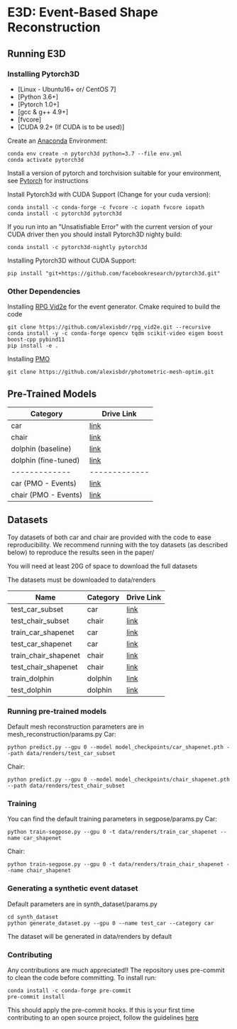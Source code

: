 # E3D: Event-Based Shape Reconstruction

## Running E3D

### Installing Pytorch3D
* [Linux - Ubuntu16+ or/ CentOS 7]
* [Python 3.6+]
* [Pytorch 1.0+]
* [gcc & g++ 4.9+]
* [fvcore]
* [CUDA 9.2+ (If CUDA is to be used)]

Create an [Anaconda](https://docs.anaconda.com/anaconda/install/) Environment:
```
conda env create -n pytorch3d python=3.7 --file env.yml
conda activate pytorch3d
```

Install a version of pytorch and torchvision suitable for your environment, see [Pytorch](https://pytorch.org/) for instructions

Install Pytorch3d with CUDA Support (Change for your cuda version):
```
conda install -c conda-forge -c fvcore -c iopath fvcore iopath
conda install -c pytorch3d pytorch3d
```
If you run into an "Unsatisfiable Error" with the current version of your CUDA driver then you should install Pytorch3D nighty build:
```
conda install -c pytorch3d-nightly pytorch3d
```

Installing Pytorch3D without CUDA Support:
```
pip install "git+https://github.com/facebookresearch/pytorch3d.git"
```

### Other Dependencies
Installing [RPG Vid2e](https://github.com/alexisbdr/rpg_vid2e) for the event generator. Cmake required to build the code
```
git clone https://github.com/alexisbdr/rpg_vid2e.git --recursive
conda install -y -c conda-forge opencv tqdm scikit-video eigen boost boost-cpp pybind11
pip install -e . 
```

Installing [PMO](https://github.com/alexisbdr/photometric-mesh-optim.git)
```
git clone https://github.com/alexisbdr/photometric-mesh-optim.git
```

## Pre-Trained Models

Category | Drive Link 
------------- | ------------- 
car  | [link](https://drive.google.com/file/d/1UOdLMux0nr4S7QzST1hjyJlgeASu8JR9/view?usp=sharing)
chair | [link](https://drive.google.com/file/d/1uQXTkqTj38UYaMY5Zk8IAZJvFTebjWsf/view?usp=sharing)
dolphin (baseline) | [link](https://drive.google.com/file/d/1zGdw7QoPtytwQDfbYirZaWC7Ctw69kFI/view?usp=sharing) 
dolphin (fine-tuned) | [link](https://drive.google.com/file/d/1VrA8_Dgdto-JxexaT6BwCTFw7NaR3oWT/view?usp=sharing)
------------- | ------------- 
car (PMO - Events) | [link](https://drive.google.com/file/d/1klYc0SkwBBGLUTJd64JjO3gJbxiPg1cp/view?usp=sharing)
chair (PMO - Events) | [link](https://drive.google.com/file/d/1o3Dst-QRZR15Ph6YuwVkotXZVXUu1_0r/view?usp=sharing)

## Datasets
Toy datasets of both car and chair are provided with the code to ease reproducibility. We recommend running with the toy datasets (as described below) to reproduce the results seen in the paper/

You will need at least 20G of space to download the full datasets

The datasets must be downloaded to data/renders

Name  | Category | Drive Link 
------------- | ------------- | -----------------
test_car_subset | car | [link](https://drive.google.com/file/d/1wf885mLpn5Ixk9t1xc3_uKW3qBgq5Jt9/view?usp=sharing)
test_chair_subset | chair | [link](https://drive.google.com/file/d/1KqJTxctb_tWnukxBUduo69XSOP5QuGOC/view?usp=sharing)
train_car_shapenet | car | [link](https://drive.google.com/file/d/1fMzvSkENq0lfqC5c6C3g34swufo3NtmV/view?usp=sharing)
test_car_shapenet | car | [link](https://drive.google.com/file/d/1fz0Hb9WYaOB5K7DOJw3Icoc2KR6Ys2SU/view?usp=sharing)
train_chair_shapenet | chair | [link](https://drive.google.com/file/d/1mpyYI99KmkRG72oFYB5xr_vPDOtle74i/view?usp=sharing)
test_chair_shapenet | chair | [link](https://drive.google.com/file/d/1rXqfLmqn8yo_txmL5Mft5FmwqxERnTEx/view?usp=sharing)
train_dolphin | dolphin | [link](https://drive.google.com/file/d/1PjR3j4CmmQhN84NohQXmT48MjWvFQSKW/view?usp=sharing)
test_dolphin | dolphin | [link](https://drive.google.com/file/d/1TzTdCihnUlnx1-cDL1CrW_0mAJXUXjTX/view?usp=sharing)

### Running pre-trained models
Default mesh reconstruction parameters are in mesh_reconstruction/params.py
Car:
```
python predict.py --gpu 0 --model model_checkpoints/car_shapenet.pth --path data/renders/test_car_subset
```
Chair:
```
python predict.py --gpu 0 --model model_checkpoints/chair_shapenet.pth --path data/renders/test_chair_subset
```

### Training
You can find the default training parameters in segpose/params.py
Car:
```
python train-segpose.py --gpu 0 -t data/renders/train_car_shapenet --name car_shapenet
```
Chair:
```
python train-segpose.py --gpu 0 -t data/renders/train_chair_shapenet --name chair_shapenet
```

### Generating a synthetic event dataset
Default parameters are in synth_dataset/params.py
```
cd synth_dataset
python generate_dataset.py --gpu 0 --name test_car --category car
```
The dataset will be generated in data/renders by default


### Contributing
Any contributions are much appreciated!!
The repository uses pre-commit to clean the code before committing. To install run:
```
conda install -c conda-forge pre-commit
pre-commit install
```
This should apply the pre-commit hooks. If this is your first time contributing to an open source project, follow the guidelines [here](https://github.com/firstcontributions/first-contributions) 
